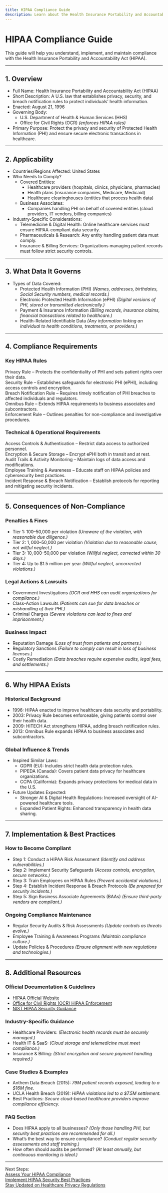 ```yaml
---
title: HIPAA Compliance Guide
description: Learn about the Health Insurance Portability and Accountability Act (HIPAA), its requirements, enforcement, and best practices.
---
```


# HIPAA Compliance Guide
This guide will help you understand, implement, and maintain compliance with the Health Insurance Portability and Accountability Act (HIPAA).

---

## 1. Overview
- Full Name: Health Insurance Portability and Accountability Act (HIPAA)  
- Short Description: A U.S. law that establishes privacy, security, and breach notification rules to protect individuals’ health information.  
- Enacted: August 21, 1996  
- Governing Body:  
  - U.S. Department of Health & Human Services (HHS)  
  - Office for Civil Rights (OCR) *(enforces HIPAA rules)*  
- Primary Purpose: Protect the privacy and security of Protected Health Information (PHI) and ensure secure electronic transactions in healthcare.  

---

## 2. Applicability
- Countries/Regions Affected: United States  
- Who Needs to Comply?  
  - Covered Entities:  
    - Healthcare providers (hospitals, clinics, physicians, pharmacies)  
    - Health plans (insurance companies, Medicare, Medicaid)  
    - Healthcare clearinghouses (entities that process health data)  
  - Business Associates:  
    - Companies handling PHI on behalf of covered entities (cloud providers, IT vendors, billing companies)  
- Industry-Specific Considerations:  
  - Telemedicine & Digital Health: Online healthcare services must ensure HIPAA-compliant data security.  
  - Pharmaceuticals & Research: Any entity handling patient data must comply.  
  - Insurance & Billing Services: Organizations managing patient records must follow strict security controls.  

---

## 3. What Data It Governs
- Types of Data Covered:  
  -  Protected Health Information (PHI) *(Names, addresses, birthdates, Social Security numbers, medical records.)*  
  -  Electronic Protected Health Information (ePHI) *(Digital versions of PHI, stored or transmitted electronically.)*  
  -  Payment & Insurance Information *(Billing records, insurance claims, financial transactions related to healthcare.)*  
  -  Health-Related Identifiable Data *(Any information linking an individual to health conditions, treatments, or providers.)*  

---

## 4. Compliance Requirements
### Key HIPAA Rules
 Privacy Rule – Protects the confidentiality of PHI and sets patient rights over their data.  
 Security Rule – Establishes safeguards for electronic PHI (ePHI), including access controls and encryption.  
 Breach Notification Rule – Requires timely notification of PHI breaches to affected individuals and regulators.  
 Omnibus Rule – Extends HIPAA requirements to business associates and subcontractors.  
 Enforcement Rule – Outlines penalties for non-compliance and investigative procedures.  

### Technical & Operational Requirements
 Access Controls & Authentication – Restrict data access to authorized personnel.  
 Encryption & Secure Storage – Encrypt ePHI both in transit and at rest.  
 Audit Trails & Activity Monitoring – Maintain logs of data access and modifications.  
 Employee Training & Awareness – Educate staff on HIPAA policies and cybersecurity best practices.  
 Incident Response & Breach Notification – Establish protocols for reporting and mitigating security incidents.  

---

## 5. Consequences of Non-Compliance
### Penalties & Fines
- Tier 1: $100–$50,000 per violation *(Unaware of the violation, with reasonable due diligence.)*  
- Tier 2: $1,000–$50,000 per violation *(Violation due to reasonable cause, not willful neglect.)*  
- Tier 3: $10,000–$50,000 per violation *(Willful neglect, corrected within 30 days.)*  
- Tier 4: Up to $1.5 million per year *(Willful neglect, uncorrected violations.)*  

### Legal Actions & Lawsuits
- Government Investigations *(OCR and HHS can audit organizations for compliance.)*  
- Class-Action Lawsuits *(Patients can sue for data breaches or mishandling of their PHI.)*  
- Criminal Charges *(Severe violations can lead to fines and imprisonment.)*  

### Business Impact
- Reputation Damage *(Loss of trust from patients and partners.)*  
- Regulatory Sanctions *(Failure to comply can result in loss of business licenses.)*  
- Costly Remediation *(Data breaches require expensive audits, legal fees, and settlements.)*  

---

## 6. Why HIPAA Exists
### Historical Background
- 1996: HIPAA enacted to improve healthcare data security and portability.  
- 2003: Privacy Rule becomes enforceable, giving patients control over their health data.  
- 2009: HITECH Act strengthens HIPAA, adding breach notification rules.  
- 2013: Omnibus Rule expands HIPAA to business associates and subcontractors.  

### Global Influence & Trends
- Inspired Similar Laws:  
  - GDPR (EU): Includes strict health data protection rules.  
  - PIPEDA (Canada): Covers patient data privacy for healthcare organizations.  
  - CCPA (California): Expands privacy protections for medical data in the U.S.  
- Future Updates Expected:  
  - Stronger AI & Digital Health Regulations: Increased oversight of AI-powered healthcare tools.  
  - Expanded Patient Rights: Enhanced transparency in health data sharing.  

---

## 7. Implementation & Best Practices
### How to Become Compliant
- Step 1: Conduct a HIPAA Risk Assessment *(Identify and address vulnerabilities.)*  
- Step 2: Implement Security Safeguards *(Access controls, encryption, secure networks.)*  
- Step 3: Train Employees on HIPAA Rules *(Prevent accidental violations.)*  
- Step 4: Establish Incident Response & Breach Protocols *(Be prepared for security incidents.)*  
- Step 5: Sign Business Associate Agreements (BAAs) *(Ensure third-party vendors are compliant.)*  

### Ongoing Compliance Maintenance
- Regular Security Audits & Risk Assessments *(Update controls as threats evolve.)*  
- Employee Training & Awareness Programs *(Maintain compliance culture.)*  
- Update Policies & Procedures *(Ensure alignment with new regulations and technologies.)*  

---

## 8. Additional Resources
### Official Documentation & Guidelines
- [ HIPAA Official Website](https://www.hhs.gov/hipaa/index.html)  
- [ Office for Civil Rights (OCR) HIPAA Enforcement](https://www.hhs.gov/hipaa/for-professionals/compliance-enforcement/index.html)  
- [ NIST HIPAA Security Guidance](https://csrc.nist.gov/publications/detail/sp/800-66/rev-1/final)  

### Industry-Specific Guidance
- Healthcare Providers: *(Electronic health records must be securely managed.)*  
- Health IT & SaaS: *(Cloud storage and telemedicine must meet compliance.)*  
- Insurance & Billing: *(Strict encryption and secure payment handling required.)*  

### Case Studies & Examples
- Anthem Data Breach (2015): *79M patient records exposed, leading to a $16M fine.*  
- UCLA Health Breach (2019): *HIPAA violations led to a $7.5M settlement.*  
- Best Practices: *Secure cloud-based healthcare providers improve compliance efficiency.*  

### FAQ Section
- Does HIPAA apply to all businesses? *(Only those handling PHI, but security best practices are recommended for all.)*  
- What’s the best way to ensure compliance? *(Conduct regular security assessments and staff training.)*  
- How often should audits be performed? *(At least annually, but continuous monitoring is ideal.)*  

---

 Next Steps:  
 [Assess Your HIPAA Compliance](#)  
 [Implement HIPAA Security Best Practices](#)  
 [Stay Updated on Healthcare Privacy Regulations](#)
